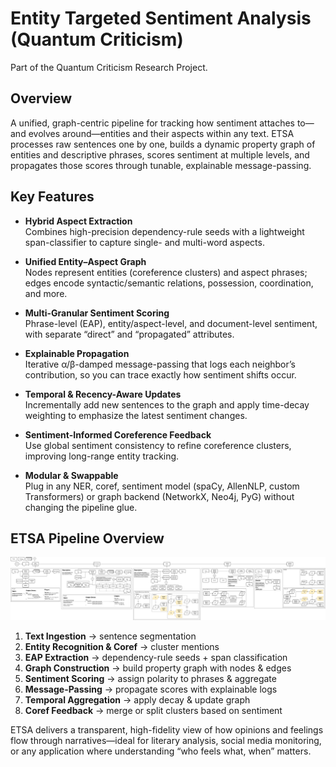 # Entity Targeted Sentiment Analysis (Quantum Criticism)
Part of the Quantum Criticism Research Project.

## Overview
A unified, graph-centric pipeline for tracking how sentiment attaches to—and evolves around—entities and their aspects within any text. ETSA processes raw sentences one by one, builds a dynamic property graph of entities and descriptive phrases, scores sentiment at multiple levels, and propagates those scores through tunable, explainable message-passing.

## Key Features

- **Hybrid Aspect Extraction**  
  Combines high-precision dependency-rule seeds with a lightweight span-classifier to capture single- and multi-word aspects.

- **Unified Entity–Aspect Graph**  
  Nodes represent entities (coreference clusters) and aspect phrases; edges encode syntactic/semantic relations, possession, coordination, and more.

- **Multi-Granular Sentiment Scoring**  
  Phrase-level (EAP), entity/aspect-level, and document-level sentiment, with separate “direct” and “propagated” attributes.

- **Explainable Propagation**  
  Iterative α/β-damped message-passing that logs each neighbor’s contribution, so you can trace exactly how sentiment shifts occur.

- **Temporal & Recency-Aware Updates**  
  Incrementally add new sentences to the graph and apply time-decay weighting to emphasize the latest sentiment changes.

- **Sentiment-Informed Coreference Feedback**  
  Use global sentiment consistency to refine coreference clusters, improving long-range entity tracking.

- **Modular & Swappable**  
  Plug in any NER, coref, sentiment model (spaCy, AllenNLP, custom Transformers) or graph backend (NetworkX, Neo4j, PyG) without changing the pipeline glue.

## ETSA Pipeline Overview
![ETSA Pipeline Image](images/etsa_pipeline.png)
1. **Text Ingestion** → sentence segmentation  
2. **Entity Recognition & Coref** → cluster mentions  
3. **EAP Extraction** → dependency-rule seeds + span classification  
4. **Graph Construction** → build property graph with nodes & edges  
5. **Sentiment Scoring** → assign polarity to phrases & aggregate  
6. **Message-Passing** → propagate scores with explainable logs  
7. **Temporal Aggregation** → apply decay & update graph  
8. **Coref Feedback** → merge or split clusters based on sentiment

ETSA delivers a transparent, high-fidelity view of how opinions and feelings flow through narratives—ideal for literary analysis, social media monitoring, or any application where understanding “who feels what, when” matters.  
